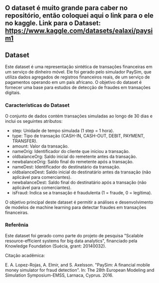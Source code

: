 O dataset é muito grande para caber no repositório, então coloquei aqui o link para o ele no kaggle.
Link para o Dataset: https://www.kaggle.com/datasets/ealaxi/paysim1
---
## Dataset
Este dataset é uma representação sintética de transações financeiras em um serviço de dinheiro móvel. Ele foi gerado pelo simulador PaySim, que utiliza dados agregados de registros financeiros reais, de um serviço de pagamentos operando em um país africano. O objetivo do dataset é fornecer uma base para estudos de detecção de fraudes em transações digitais.

### Características do Dataset

O conjunto de dados contém transações simuladas ao longo de 30 dias e inclui os seguintes atributos:

- step: Unidade de tempo simulada (1 step = 1 hora).
- type: Tipo de transação (CASH-IN, CASH-OUT, DEBIT, PAYMENT, TRANSFER).
- amount: Valor da transação.
- nameOrig: Identificador do cliente que iniciou a transação.
- oldbalanceOrg: Saldo inicial do remetente antes da transação.
- newbalanceOrig: Saldo final do remetente após a transação.
- nameDest: Identificador do destinatário da transação.
- oldbalanceDest: Saldo inicial do destinatário antes da transação (não aplicável para comerciantes).
- newbalanceDest: Saldo final do destinatário após a transação (não aplicável para comerciantes).
- isFraud: Indica se a transação é fraudulenta (1 = fraude, 0 = legítima).

O objetivo principal deste dataset é permitir a análises e desenvolvimento de modelos de machine learning para detectar fraudes em transações financeiras.

### Referênia
Este dataset foi gerado como parte do projeto de pesquisa "Scalable resource-efficient systems for big data analytics", financiado pela Knowledge Foundation (Suécia, grant: 20140032).

Citação acadêmica:

E. A. Lopez-Rojas, A. Elmir, and S. Axelsson. "PaySim: A financial mobile money simulator for fraud detection". In: The 28th European Modeling and Simulation Symposium-EMSS, Larnaca, Cyprus. 2016.

